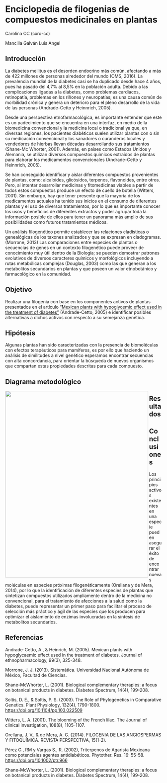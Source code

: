 # Enciclopedia de filogenias de compuestos medicinales en plantas

Carolina CC (cxro-cc)

Mancilla Galván Luis Angel


## Introducción
La diabetes mellitus es el desorden endocrino más común, afectando a más de 422 millones de personas alrededor del mundo (OMS, 2016). La prevalencia mundial de la diabetes casi se ha duplicado desde hace 4 años, pues ha pasado del 4,7% al 8,5% en la población adulta. Debido a las complicaciones ligadas a la diabetes, como problemas cardiacos, retinopatía, problemas en los riñones y neuropatías; es una causa común de morbilidad crónica y genera un deterioro para el pleno desarrollo de la vida de las personas (Andrade-Cetto y Heinnrich, 2005).

Desde una perspectiva etnofarmacológica, es importante entender que este es un padecimiento que se encuentra en una interfaz, en medio de la biomedicina convencional y la medicina local o tradicional ya que, en diversas regiones, los pacientes diabéticos suelen utilizar plantas con o sin su medicación convencional y los sanadores o curanderos locales y vendedores de hierbas llevan décadas desarrollando sus tratamientos (Shane-Mc Whorter, 2001). Además, en países como Estados Unidos y Alemania, se utilizan diversos compuestos químicos extraídos de plantas para elaborar los medicamentos convencionales (Andrade-Cetto y Heinnrich, 2005).

Se han conseguido identificar y aislar diferentes compuestos provenientes de plantas, como: alcaloides, glicósidos, terpenos, flavonoides, entre otros. Pero, al intentar desarrollar medicinas y fitomedicinas viables a partir de todos estos compuestos produce un efecto de cuello de botella (Witters, 2001). Sin embargo, hay que tener presente que la mayoría de los medicamentos actuales ha tenido sus inicios en el consumo de diferentes plantas y el uso de diversos tratamientos, por lo que es importante conocer los usos y beneficios de diferentes extractos y poder agrupar toda la información posible de ellos para tener un panorama más amplio de sus posibilidades como futuros tratamientos médicos. 

Un análisis filogenético permite establecer las relaciones cladísticas o genealógicas de los taxones analizados y que se expresan en cladogramas. (Morrone, 2013) Las comparaciones entre especies de plantas o secuencias de genes en un contexto filogenético puede proveer de conocimiento muy útil dentro de la Biología; se pueden demostrar patrones evolutivos de diversos caracteres químicos y morfológicos incluyendo a rutas metabólicas complejas (Douglas, 2003) como las que generan a los metabolitos secundarios en plantas y que poseen un valor etnobotánico y farmacológico en la comunidad.


## Objetivo
Realizar una filogenia con base en los componentes activos de plantas presentados en el artículo [“Mexican plants with hypoglycemic effect used in the treatment of diabetes”](http://etnof.fciencias.unam.mx/P3Pub/Pdf/010.pdf) (Andrade-Cetto, 2005) e identificar posibles alternativas a dichos activos con respecto a su semejanza genética.

## Hipótesis
Algunas plantas han sido caracterizadas con la presencia de biomoléculas con efectos terapéuticos para mamíferos, es por ello que haciendo un análisis de similitudes a nivel genético esperamos encontrar secuencias con alta concordancia, para orientar la búsqueda de nuevos organismos que compartan estas propiedades descritas para cada compuesto. 


## Diagrama metodológico
<img align="left" width="460" height="600" src="https://github.com/cxro-cc/Filogenia_plantas_medicinales/blob/main/diagrama.png">

## Resultados

## Conclusiones
Los principios activos existentes en una especie pueden asegurar el éxito de encontrar nuevas moléculas en especies próximas filogenéticamente (Orellana y de Mera, 2014), por lo que la identificación de  diferentes especies de plantas que sintetizan compuestos utilizados ampliamente dentro de la medicina no convencional, para el tratamiento de afecciones a la salud como la diabetes, puede representar un primer paso para facilitar el proceso de selección más práctico y ágil de las especies que los producen para optimizar el aislamiento de enzimas involucradas en la síntesis de metabolitos secundarios.

## Referencias
  Andrade-Cetto, A., & Heinrich, M. (2005). Mexican plants with hypoglycaemic effect used in the treatment of diabetes. Journal of ethnopharmacology, 99(3), 325-348.
  
  Morrone, J. J. (2013). Sistemática. Universidad Nacional Autónoma de México, Facultad de Ciencias.
  
  Shane-McWhorter, L. (2001). Biological complementary therapies: a focus on botanical products in diabetes. Diabetes Spectrum, 14(4), 199-208.
  
  Soltis, D. E., & Soltis, P. S. (2003). The Role of Phylogenetics in Comparative Genetics. Plant Physiology, 132(4), 1790-1800. https://doi.org/10.1104/pp.103.022509
  
  Witters, L. A. (2001). The blooming of the French lilac. The Journal of clinical investigation, 108(8), 1105-1107.
  
  Orellana, J. V., & de Mera, A. G. (2014). FILOGENIA DE LAS ANGIOSPERMAS Y FITOQUÍMICA. REVISTA PERSPECTIVA, 15(1-2).

  Pérez G., RM y Vargas S., R. (2002), Triterpenos de Agarista Mexicana como potenciales agentes antidiabéticos. Phytother. Res. 16: 55-58. https://doi.org/10.1002/ptr.966
  
  Shane-McWhorter, L. (2001). Biological complementary therapies: a focus on botanical products in diabetes. Diabetes Spectrum, 14(4), 199-208.


